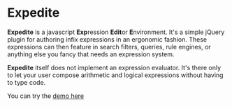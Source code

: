 # Expedite

**Expedite** is a javascript **Exp**ression **Edit**or **E**nvironment. It's a simple jQuery plugin for authoring infix expressions in an ergonomic fashion. These expressions can then feature in search filters, queries, rule engines, or anything else you fancy that needs an expression system.

**Expedite** itself does not implement an expression evaluator. It's there only to let your user compose arithmetic and logical expressions without having to type code.

You can try the [demo here](https://rawgit.com/wlievens/expedite/master/index.html)
